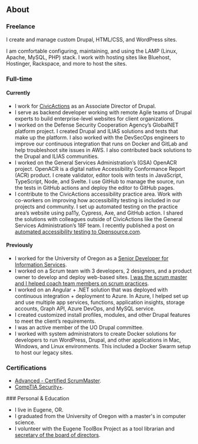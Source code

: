## About

### Freelance​

I create and manage custom Drupal, HTML/CSS, and WordPress sites.

I am comfortable configuring, maintaining, and using the LAMP (Linux, Apache, MySQL, PHP) stack. I work with hosting sites like Bluehost, Hostinger, Rackspace, and more to host the sites.

### Full-time

#### Currently

* I work for [CivicActions](https://civicactions.com/) as an Associate Director of Drupal.​
* I serve as backend developer working with remote Agile teams of Drupal experts to build enterprise-level websites for client organizations.
* I worked on the Defense Security Cooperation Agency’s GlobalNET platform project. I created Drupal and ILIAS solutions and tests that make up the platform. I also worked with the DevSecOps engineers to improve our continuous integration that runs on Docker and GitLab and help troubleshoot site issues in AWS. I also contributed back solutions to the Drupal and ILIAS communities.
* I worked on the General Services Administration’s (GSA) OpenACR project. OpenACR is a digital native Accessibility Conformance Report (ACR) product. I create validator, editor tools with tests in JavaScript, TypeScript, Node, and Svelte. I use GitHub to manage the source, run the tests in GitHub actions and deploy the editor to GitHub pages.
* I contribute to the CivicActions accessibility practice area. Work with co-workers on improving how accessibility testing is included in our projects and community. I set up automated testing on the practice area’s website using pa11y, Cypress, Axe, and GitHub action. I shared the solutions with colleagues outside of CivicActions like the General Services Administration’s 18F team. I recently published a post on [automated accessibility testing to Opensource.com](https://opensource.com/article/23/2/automated-accessibility-testing).

#### Previously

* I worked for the University of Oregon as a [Senior Developer for Information Services](https://is.uoregon.edu/).
* I worked on a Scrum team with 3 developers, 2 designers, and a product owner to develop and deploy web-based sites. [I was the scrum master and I helped coach team members on scrum practices](https://news.uoregon.edu/content/inspiring-teamwork-behind-adopting-new-technology).
* I worked on an Angular + .NET solution that was deployed with continuous integration + deployment to Azure. In Azure, I helped set up and use multiple app services, functions, application insights, storage accounts, Graph API, Azure DevOps, and MySQL service.
* I created customized install profiles, modules, and other Drupal features to meet the client’s requirements.
* I was an active member of the UO Drupal committee.
* I worked with system administrators to create Docker solutions for developers to run WordPress, Drupal, and other applications in Mac, Windows, and Linux environments. This included a Docker Swarm setup to host our legacy sites.

### Certifications

* [Advanced - Certified ScrumMaster](https://www.scrumalliance.org/community/profile/dmundra).
* [CompTIA Security+](https://www.credly.com/badges/03512f09-d51a-4256-8427-6adc45542d9a/public_url).

​### Personal & Education

* I live in Eugene, OR.
* I graduated from the University of Oregon with a master's in computer science.
* I volunteer with the Eugene ToolBox Project as a tool librarian and [secretary of the board of directors](https://www.eugenetoolboxproject.org/board-of-directors.html).

<!--
**dmundra/dmundra** is a ✨ _special_ ✨ repository because its `README.md` (this file) appears on your GitHub profile.

Here are some ideas to get you started:

- 🔭 I’m currently working on ...
- 🌱 I’m currently learning ...
- 👯 I’m looking to collaborate on ...
- 🤔 I’m looking for help with ...
- 💬 Ask me about ...
- 📫 How to reach me: ...
- 😄 Pronouns: ...
- ⚡ Fun fact: ...
-->
